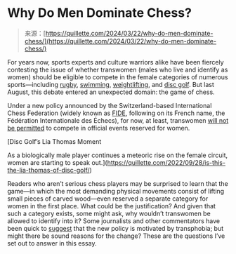 <!--yml
category: 未分类
date: 2024-05-29 12:36:02
-->

# Why Do Men Dominate Chess?

> 来源：[https://quillette.com/2024/03/22/why-do-men-dominate-chess/](https://quillette.com/2024/03/22/why-do-men-dominate-chess/)

For years now, sports experts and culture warriors alike have been fiercely contesting the issue of whether transwomen (males who live and identify as women) should be eligible to compete in the female categories of numerous sports—including [rugby](https://www.theguardian.com/sport/2022/aug/11/banning-transgender-women-from-playing-womens-contact-rugby-absurd-claim-activists?ref=quillette.com), [swimming](https://www.nytimes.com/2022/05/29/us/lia-thomas-women-sports.html?ref=quillette.com), [weightlifting](https://quillette.com/blog/2023/02/02/sex-gender-and-powerlifting/), and [disc golf](https://quillette.com/2022/09/28/is-this-the-lia-thomas-of-disc-golf/). But last August, this debate entered an unexpected domain: the game of chess.

Under a new policy announced by the Switzerland-based International Chess Federation (widely known as [FIDE](https://www.fide.com/?ref=quillette.com), following on its French name, the Fédération Internationale des Échecs), for now, at least, transwomen [will not be permitted](https://doc.fide.com/docs/DOC/2FC2023/CM2_2023_45.pdf?ref=quillette.com) to compete in official events reserved for women.

 [Disc Golf’s Lia Thomas Moment

As a biologically male player continues a meteoric rise on the female circuit, women are starting to speak out.](https://quillette.com/2022/09/28/is-this-the-lia-thomas-of-disc-golf/) 

Readers who aren’t serious chess players may be surprised to learn that the game—in which the most demanding physical movements consist of lifting small pieces of carved wood—even reserved a separate category for women in the first place. What could be the justification? And given that such a category exists, some might ask, why wouldn’t transwomen be allowed to identify into it? Some journalists and other commentators have been quick to [suggest](https://www.msnbc.com/opinion/msnbc-opinion/new-restrictions-trans-women-chess-players-match-games-sexist-history-rcna100968?ref=quillette.com) that the new policy is motivated by transphobia; but might there be sound reasons for the change? These are the questions I’ve set out to answer in this essay.